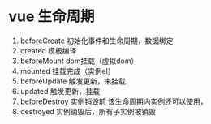 # vue 生命周期
1. beforeCreate
初始化事件和生命周期，数据绑定
2. created
模板编译
3. beforeMount
dom挂载（虚拟dom）
4. mounted
挂载完成（实例el）
5. beforeUpdate
触发更新，未挂载
6. updated
触发更新，挂载
7. beforeDestroy
实例销毁前 该生命周期内实例还可以使用，
8. destroyed
实例销毁后，所有子实例被销毁


